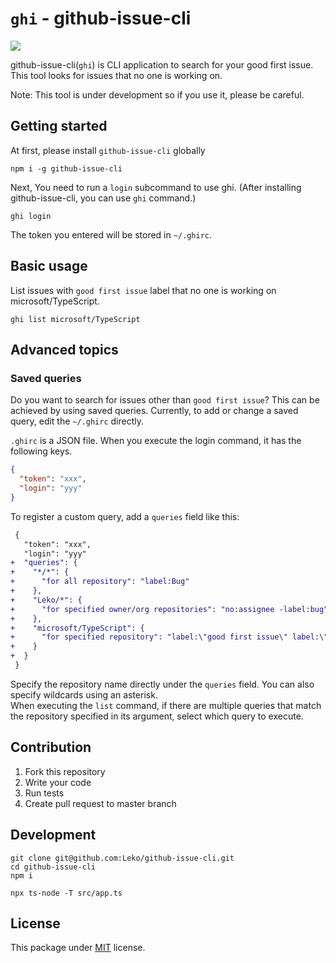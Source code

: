 # `ghi` - github-issue-cli

![](https://user-images.githubusercontent.com/1424963/69118167-bfc6a580-0ad5-11ea-989d-ad7ea13631a4.gif)

github-issue-cli(`ghi`) is CLI application to search for your good first issue.  
This tool looks for issues that no one is working on.

Note: This tool is under development so if you use it, please be careful.

## Getting started

At first, please install `github-issue-cli` globally

```
npm i -g github-issue-cli
```

Next, You need to run a `login` subcommand to use ghi.
(After installing github-issue-cli, you can use `ghi` command.)

```
ghi login
```

The token you entered will be stored in `~/.ghirc`.

## Basic usage

List issues with `good first issue` label that no one is working on microsoft/TypeScript.

```
ghi list microsoft/TypeScript
```

## Advanced topics

### Saved queries

Do you want to search for issues other than `good first issue`? This can be achieved by using saved queries. Currently, to add or change a saved query, edit the `~/.ghirc` directly.

`.ghirc` is a JSON file. When you execute the login command, it has the following keys.

```json
{
  "token": "xxx",
  "login": "yyy"
}
```

To register a custom query, add a `queries` field like this:

```diff
 {
   "token": "xxx",
   "login": "yyy"
+  "queries": {
+    "*/*": {
+      "for all repository": "label:Bug"
+    },
+    "Leko/*": {
+      "for specified owner/org repositories": "no:assignee -label:bug"
+    },
+    "microsoft/TypeScript": {
+      "for specified repository": "label:\"good first issue\" label:\"help wanted\" -label:\"In Discussion\" label:\"Experience Enhancement\""
+    }
+  }
 }
```

Specify the repository name directly under the `queries` field. You can also specify wildcards using an asterisk.  
When executing the `list` command, if there are multiple queries that match the repository specified in its argument, select which query to execute.

## Contribution

1. Fork this repository
1. Write your code
1. Run tests
1. Create pull request to master branch

## Development

```
git clone git@github.com:Leko/github-issue-cli.git
cd github-issue-cli
npm i

npx ts-node -T src/app.ts
```

## License

This package under [MIT](https://opensource.org/licenses/MIT) license.
